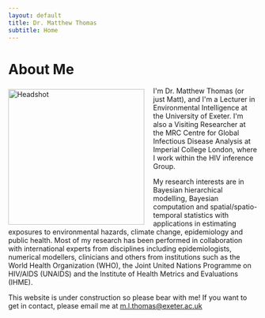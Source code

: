 ```yaml
---
layout: default
title: Dr. Matthew Thomas
subtitle: Home
---
```


# About Me 

<img style="float: left; padding: 5px 15px 5px 0px;" align="left" src="docs/photos/headshot.JPG" alt="Headshot" width = "275" > 

I'm Dr. Matthew Thomas (or just Matt), and I'm a Lecturer in Environmental Intelligence at the University of Exeter. I'm also a Visiting Researcher at the MRC Centre for Global Infectious Disease Analysis at Imperial College London, where I work within the HIV inference Group. 

My research interests are in Bayesian hierarchical modelling, Bayesian computation and spatial/spatio-temporal statistics with applications in estimating exposures to environmental hazards, climate change, epidemiology and public health. Most of my research has been performed in collaboration with international experts from disciplines including epidemiologists, numerical modellers, clinicians and others from institutions such as the World Health Organization (WHO), the Joint United Nations Programme on HIV/AIDS (UNAIDS) and the Institute of Health Metrics and Evaluations (IHME). 

This website is under construction so please bear with me! If you want to get in contact, please email me at m.l.thomas@exeter.ac.uk 